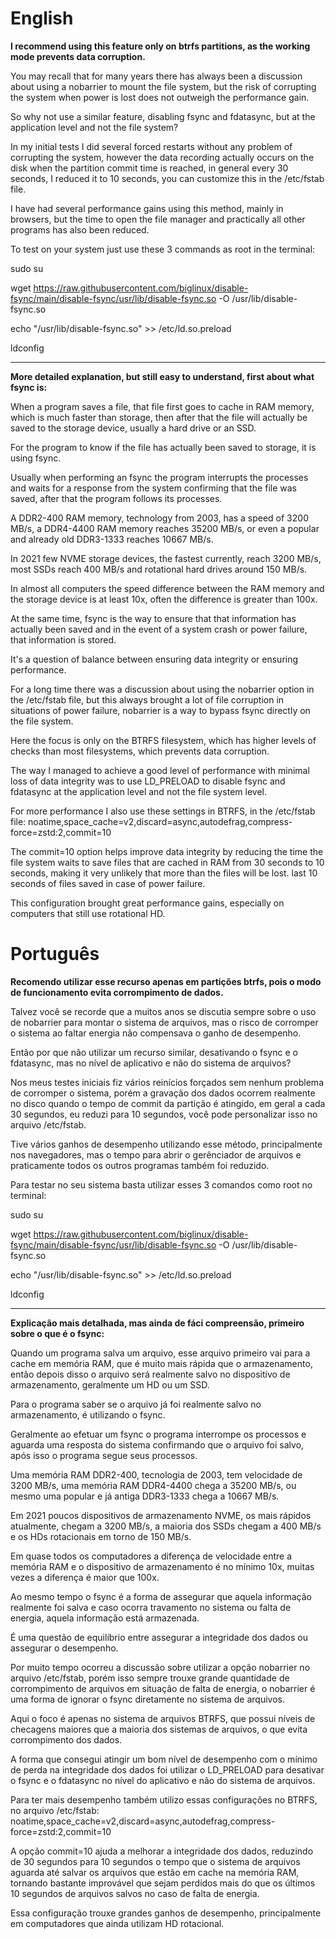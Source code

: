 # English

**I recommend using this feature only on btrfs partitions, as the working mode prevents data corruption.**

You may recall that for many years there has always been a discussion about using a nobarrier to mount the file system, but the risk of corrupting the system when power is lost does not outweigh the performance gain.

So why not use a similar feature, disabling fsync and fdatasync, but at the application level and not the file system?

In my initial tests I did several forced restarts without any problem of corrupting the system, however the data recording actually occurs on the disk when the partition commit time is reached, in general every 30 seconds, I reduced it to 10 seconds, you can customize this in the /etc/fstab file.

I have had several performance gains using this method, mainly in browsers, but the time to open the file manager and practically all other programs has also been reduced.

To test on your system just use these 3 commands as root in the terminal:

sudo su

wget https://raw.githubusercontent.com/biglinux/disable-fsync/main/disable-fsync/usr/lib/disable-fsync.so -O /usr/lib/disable-fsync.so

echo "/usr/lib/disable-fsync.so" >> /etc/ld.so.preload

ldconfig

----------------

**More detailed explanation, but still easy to understand, first about what fsync is:**

When a program saves a file, that file first goes to cache in RAM memory, which is much faster than storage, then after that the file will actually be saved to the storage device, usually a hard drive or an SSD.

For the program to know if the file has actually been saved to storage, it is using fsync.

Usually when performing an fsync the program interrupts the processes and waits for a response from the system confirming that the file was saved, after that the program follows its processes.

A DDR2-400 RAM memory, technology from 2003, has a speed of 3200 MB/s, a DDR4-4400 RAM memory reaches 35200 MB/s, or even a popular and already old DDR3-1333 reaches 10667 MB/s.

In 2021 few NVME storage devices, the fastest currently, reach 3200 MB/s, most SSDs reach 400 MB/s and rotational hard drives around 150 MB/s.

In almost all computers the speed difference between the RAM memory and the storage device is at least 10x, often the difference is greater than 100x.

At the same time, fsync is the way to ensure that that information has actually been saved and in the event of a system crash or power failure, that information is stored.

It's a question of balance between ensuring data integrity or ensuring performance.

For a long time there was a discussion about using the nobarrier option in the /etc/fstab file, but this always brought a lot of file corruption in situations of power failure, nobarrier is a way to bypass fsync directly on the file system.

Here the focus is only on the BTRFS filesystem, which has higher levels of checks than most filesystems, which prevents data corruption.

The way I managed to achieve a good level of performance with minimal loss of data integrity was to use LD_PRELOAD to disable fsync and fdatasync at the application level and not the file system level.

For more performance I also use these settings in BTRFS, in the /etc/fstab file:
noatime,space_cache=v2,discard=async,autodefrag,compress-force=zstd:2,commit=10

The commit=10 option helps improve data integrity by reducing the time the file system waits to save files that are cached in RAM from 30 seconds to 10 seconds, making it very unlikely that more than the files will be lost. last 10 seconds of files saved in case of power failure.

This configuration brought great performance gains, especially on computers that still use rotational HD.


# Português

**Recomendo utilizar esse recurso apenas em partições btrfs, pois o modo de funcionamento evita corrompimento de dados.**

Talvez você se recorde que a muitos anos se discutia sempre sobre o uso de nobarrier para montar o sistema de arquivos, mas o risco de corromper o sistema ao faltar energia não compensava o ganho de desempenho.

Então por que não utilizar um recurso similar, desativando o fsync e o fdatasync, mas no nível de aplicativo e não do sistema de arquivos?

Nos meus testes iniciais fiz vários reinícios forçados sem nenhum problema de corromper o sistema, porém a gravação dos dados ocorrem realmente no disco quando o tempo de commit da partição é atingido, em geral a cada 30 segundos, eu reduzi para 10 segundos, você pode personalizar isso no arquivo /etc/fstab.

Tive vários ganhos de desempenho utilizando esse método, principalmente nos navegadores, mas o tempo para abrir o gerênciador de arquivos e praticamente todos os outros programas também foi reduzido.

Para testar no seu sistema basta utilizar esses 3 comandos como root no terminal:

sudo su

wget https://raw.githubusercontent.com/biglinux/disable-fsync/main/disable-fsync/usr/lib/disable-fsync.so -O /usr/lib/disable-fsync.so

echo "/usr/lib/disable-fsync.so" >> /etc/ld.so.preload

ldconfig


------------

**Explicação mais detalhada, mas ainda de fáci compreensão, primeiro sobre o que é o fsync:**

Quando um programa salva um arquivo, esse arquivo primeiro vai para a cache em memória RAM, que é muito mais rápida que o armazenamento, então depois disso o arquivo será realmente salvo no dispositivo de armazenamento, geralmente um HD ou um SSD.

Para o programa saber se o arquivo já foi realmente salvo no armazenamento, é utilizando o fsync. 

Geralmente ao efetuar um fsync o programa interrompe os processos e aguarda uma resposta do sistema confirmando que o arquivo foi salvo, após isso o programa segue seus processos.

Uma memória RAM DDR2-400, tecnologia de 2003, tem velocidade de 3200 MB/s, uma memória RAM DDR4-4400 chega a 35200 MB/s, ou mesmo uma popular e já antiga DDR3-1333 chega a 10667 MB/s.

Em 2021 poucos dispositivos de armazenamento NVME, os mais rápidos atualmente, chegam a 3200 MB/s, a maioria dos SSDs chegam a 400 MB/s e os HDs rotacionais em torno de 150 MB/s.

Em quase todos os computadores a diferença de velocidade entre a memória RAM e o dispositivo de armazenamento é no mínimo 10x, muitas vezes a diferença é maior que 100x.

Ao mesmo tempo o fsync é a forma de assegurar que aquela informação realmente foi salva e caso ocorra travamento no sistema ou falta de energia, aquela informação está armazenada.

É uma questão de equilíbrio entre assegurar a integridade dos dados ou assegurar o desempenho.

Por muito tempo ocorreu a discussão sobre utilizar a opção nobarrier no arquivo /etc/fstab, porém isso sempre trouxe grande quantidade de corrompimento de arquivos em situação de falta de energia, o nobarrier é uma forma de ignorar o fsync diretamente no sistema de arquivos.

Aqui o foco é apenas no sistema de arquivos BTRFS, que possui níveis de checagens maiores que a maioria dos sistemas de arquivos, o que evita corrompimento dos dados.

A forma que consegui atingir um bom nível de desempenho com o mínimo de perda na integridade dos dados foi utilizar o LD_PRELOAD para desativar o fsync e o fdatasync no nível do aplicativo e não do sistema de arquivos.

Para ter mais desempenho também utilizo essas configurações no BTRFS, no arquivo /etc/fstab:
noatime,space_cache=v2,discard=async,autodefrag,compress-force=zstd:2,commit=10

A opção commit=10 ajuda a melhorar a integridade dos dados, reduzindo de 30 segundos para 10 segundos o tempo que o sistema de arquivos aguarda até salvar os arquivos que estão em cache na memória RAM, tornando bastante improvável que sejam perdidos mais do que os últimos 10 segundos de arquivos salvos no caso de falta de energia.

Essa configuração trouxe grandes ganhos de desempenho, principalmente em computadores que ainda utilizam HD rotacional.
